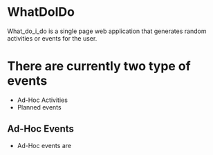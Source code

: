 # WhatDoIDo
What_do_i_do is a single page web application that generates random activities or events for the user.

There are currently two type of events
=======================================
- Ad-Hoc Activities
- Planned events

## Ad-Hoc Events
- Ad-Hoc events are 
